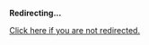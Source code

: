 <!DOCTYPE html>
<html>
<head>
<title>Redirecting...</title>
<link rel="canonical" href="http://blog.jle.im/entry/unique-sample-drawing-searches-with-list-and-statet.html.md"/>
<meta http-equiv="content-type" content="text/html; charset=utf-8" />
<meta http-equiv="refresh" content="0; url=http://blog.jle.im/entry/unique-sample-drawing-searches-with-list-and-statet.html.md" />
</head>
<body>
  <p><strong>Redirecting...</strong></p>
  <p><a href='http://blog.jle.im/entry/unique-sample-drawing-searches-with-list-and-statet.html.md'>Click here if you are not redirected.</a></p>
  <script>
    document.location.href = "http://blog.jle.im/entry/unique-sample-drawing-searches-with-list-and-statet.html.md";
  </script>
</body>
</html>
